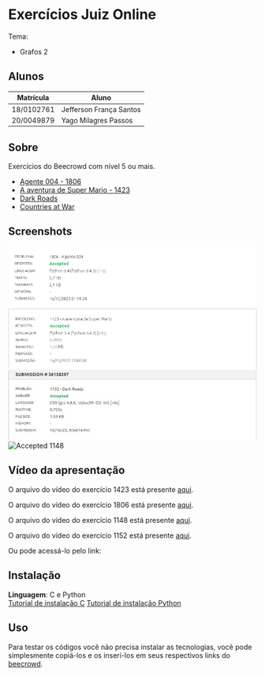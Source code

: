 # Exercícios Juiz Online

Tema:
 - Grafos 2 

## Alunos
| Matrícula  | Aluno                   |
| ---------- | ----------------------- |
| 18/0102761 | Jefferson França Santos |
| 20/0049879 |  Yago Milagres Passos   |

## Sobre 
Exercícios do Beecrowd com nível 5 ou mais.

- [Agente 004 - 1806](https://www.beecrowd.com.br/repository/UOJ_1806.html)
- [A aventura de Super Mario - 1423](https://www.beecrowd.com.br/repository/UOJ_1423.html)
- [Dark Roads](https://www.beecrowd.com.br/repository/UOJ_1152.html)
- [Countries at War](https://www.beecrowd.com.br/repository/UOJ_1148.html)

## Screenshots
![Accepted 1806](Agente_004_1806/img/1806.png)
![Accepted 1423](A_aventura_de_Super_Mario_1423/img/1423.png)
![Accepted 1152](Dark_Roads_1152/img/1152.jpg)
![Accepted 1148](Countries_at_War/img/1148.jpg)

## Vídeo da apresentação
O arquivo do vídeo do exercício 1423 está presente [aqui](A_aventura_de_Super_Mario_1423/img/1423.mp4).

O arquivo do vídeo do exercício 1806 está presente [aqui](Agente_004_1806/img/1806.mp4).

O arquivo do vídeo do exercício 1148 está presente [aqui](Countries_at_War_1148/img/1148.mp4).

O arquivo do vídeo do exercício 1152 está presente [aqui](Dark_Roads_1152/img/1152.mp4).


Ou pode acessá-lo pelo link:

## Instalação 
**Linguagem**: C e Python<br>
[Tutorial de instalação C](https://learn.microsoft.com/pt-br/cpp/build/vscpp-step-0-installation?)
[Tutorial de instalação Python](https://www.digitalocean.com/community/tutorials/install-python-windows-10)

## Uso 
Para testar os códigos você não precisa instalar as tecnologias, você pode simplesmente copiá-los e os inserí-los em seus respectivos links do [beecrowd](https://www.beecrowd.com.br/judge/en/login).

